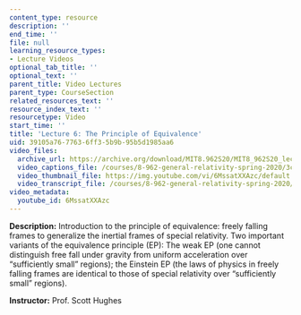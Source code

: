 ```yaml
---
content_type: resource
description: ''
end_time: ''
file: null
learning_resource_types:
- Lecture Videos
optional_tab_title: ''
optional_text: ''
parent_title: Video Lectures
parent_type: CourseSection
related_resources_text: ''
resource_index_text: ''
resourcetype: Video
start_time: ''
title: 'Lecture 6: The Principle of Equivalence'
uid: 39105a76-7763-6ff3-5b9b-95b5d1985aa6
video_files:
  archive_url: https://archive.org/download/MIT8.962S20/MIT8_962S20_lec06_300k.mp4
  video_captions_file: /courses/8-962-general-relativity-spring-2020/3c455c9645dd5c9b9882b967bf47e950_6MssatXXAzc.vtt
  video_thumbnail_file: https://img.youtube.com/vi/6MssatXXAzc/default.jpg
  video_transcript_file: /courses/8-962-general-relativity-spring-2020/5d9c78bd037e6f9d29e25d1d8aa83afc_6MssatXXAzc.pdf
video_metadata:
  youtube_id: 6MssatXXAzc
---
```


**Description:** Introduction to the principle of equivalence: freely falling frames to generalize the inertial frames of special relativity. Two important variants of the equivalence principle (EP): The weak EP (one cannot distinguish free fall under gravity from uniform acceleration over “sufficiently small” regions); the Einstein EP (the laws of physics in freely falling frames are identical to those of special relativity over “sufficiently small” regions).

**Instructor:** Prof. Scott Hughes